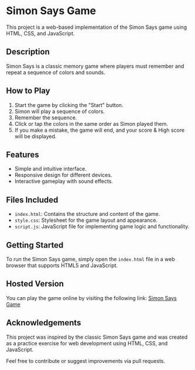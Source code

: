 # Simon Says Game

This project is a web-based implementation of the Simon Says game using HTML, CSS, and JavaScript.

## Description

Simon Says is a classic memory game where players must remember and repeat a sequence of colors and sounds.

## How to Play

1. Start the game by clicking the "Start" button.
2. Simon will play a sequence of colors.
3. Remember the sequence.
4. Click or tap the colors in the same order as Simon played them.
5. If you make a mistake, the game will end, and your score & High score will be displayed.

## Features

- Simple and intuitive interface.
- Responsive design for different devices.
- Interactive gameplay with sound effects.

## Files Included

- `index.html`: Contains the structure and content of the game.
- `style.css`: Stylesheet for the game layout and appearance.
- `script.js`: JavaScript file for implementing game logic and functionality.

## Getting Started

To run the Simon Says game, simply open the `index.html` file in a web browser that supports HTML5 and JavaScript.

## Hosted Version


You can play the game online by visiting the following link: [Simon Says Game](https://prathik-poojari.github.io/Simon-says-Game-/)

## Acknowledgements

This project was inspired by the classic Simon Says game and was created as a practice exercise for web development using HTML, CSS, and JavaScript.

Feel free to contribute or suggest improvements via pull requests.
